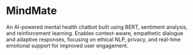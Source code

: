 # MindMate
An AI-powered mental health chatbot built using BERT, sentiment analysis, and reinforcement learning. Enables context-aware, empathetic dialogue and adaptive responses, focusing on ethical NLP, privacy, and real-time emotional support for improved user engagement.
